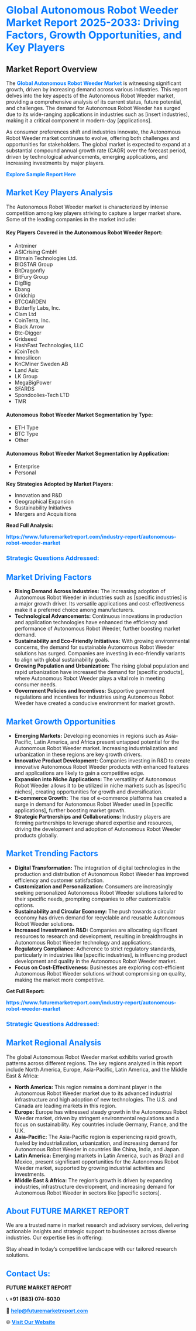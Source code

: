 <h1 style="color: #007BFF;">Global Autonomous Robot Weeder Market Report 2025-2033: Driving Factors, Growth Opportunities, and Key Players</h1>

<section id="overview">
<h2>Market Report Overview</h2>
<p>The <a href="https://www.futuremarketreport.com/industry-report/autonomous-robot-weeder-market" style="color: #007BFF; text-decoration: none;"><strong>Global Autonomous Robot Weeder Market</strong></a> is witnessing significant growth, driven by increasing demand across various industries. This report delves into the key aspects of the Autonomous Robot Weeder market, providing a comprehensive analysis of its current status, future potential, and challenges. The demand for Autonomous Robot Weeder has surged due to its wide-ranging applications in industries such as [insert industries], making it a critical component in modern-day [applications].</p>
<p>As consumer preferences shift and industries innovate, the Autonomous Robot Weeder market continues to evolve, offering both challenges and opportunities for stakeholders. The global market is expected to expand at a substantial compound annual growth rate (CAGR) over the forecast period, driven by technological advancements, emerging applications, and increasing investments by major players.</p>
</section>

<section id="overview">
<p><a href="https://www.futuremarketreport.com/request-sample/reportId=33792" style="color: #007BFF; text-decoration: none;"><strong>Explore Sample Report Here</strong></a></p>
</section>

<section id="key-players">
<h2 style="color: #007BFF;">Market Key Players Analysis</h2>
<p>The Autonomous Robot Weeder market is characterized by intense competition among key players striving to capture a larger market share. Some of the leading companies in the market include:</p>
<h4>Key Players Covered in the Autonomous Robot Weeder Report:</h4>
<ul><li>Antminer</li><li>ASICrising GmbH</li><li>Bitmain Technologies Ltd.</li><li>BIOSTAR Group</li><li>BitDragonfly</li><li>BitFury Group</li><li>DigBig</li><li>Ebang</li><li>Gridchip</li><li>BTCGARDEN</li><li>Butterfly Labs, Inc.</li><li>Clam Ltd</li><li>CoinTerra, Inc.</li><li>Black Arrow</li><li>Btc-Digger</li><li>Gridseed</li><li>HashFast Technologies, LLC</li><li>iCoinTech</li><li>Innosilicon</li><li>KnCMiner Sweden AB</li><li>Land Asic</li><li>LK Group</li><li>MegaBigPower</li><li>SFARDS</li><li>Spondoolies-Tech LTD</li><li>TMR</li></ul>
<h4>Autonomous Robot Weeder Market Segmentation by Type:</h4>
<ul><li>ETH Type</li><li>BTC Type</li><li>Other</li></ul>

<h4>Autonomous Robot Weeder Market Segmentation by Application:</h4>
<ul><li>Enterprise</li><li>Personal</li></ul>
<p><strong>Key Strategies Adopted by Market Players:</strong></p>
<ul>
<li>Innovation and R&D</li>
<li>Geographical Expansion</li>
<li>Sustainability Initiatives</li>
<li>Mergers and Acquisitions</li>
</ul>
</section>

<section>
<p><strong>Read Full Analysis: </strong></p><a href="https://www.futuremarketreport.com/industry-report/autonomous-robot-weeder-market" style="color: #007BFF; text-decoration: none;"><strong>https://www.futuremarketreport.com/industry-report/autonomous-robot-weeder-market</strong></a>
<h3 style="color: #007BFF;">Strategic Questions Addressed:</h3>
</section>

<section id="driving-factors">
<h2 style="color: #007BFF;">Market Driving Factors</h2>
<ul>
<li><strong>Rising Demand Across Industries:</strong> The increasing adoption of Autonomous Robot Weeder in industries such as [specific industries] is a major growth driver. Its versatile applications and cost-effectiveness make it a preferred choice among manufacturers.</li>
<li><strong>Technological Advancements:</strong> Continuous innovations in production and application technologies have enhanced the efficiency and performance of Autonomous Robot Weeder, further boosting market demand.</li>
<li><strong>Sustainability and Eco-Friendly Initiatives:</strong> With growing environmental concerns, the demand for sustainable Autonomous Robot Weeder solutions has surged. Companies are investing in eco-friendly variants to align with global sustainability goals.</li>
<li><strong>Growing Population and Urbanization:</strong> The rising global population and rapid urbanization have increased the demand for [specific products], where Autonomous Robot Weeder plays a vital role in meeting consumer needs.</li>
<li><strong>Government Policies and Incentives:</strong> Supportive government regulations and incentives for industries using Autonomous Robot Weeder have created a conducive environment for market growth.</li>
</ul>
</section>

<section id="growth-opportunities">
<h2 style="color: #007BFF;">Market Growth Opportunities</h2>
<ul>
<li><strong>Emerging Markets:</strong> Developing economies in regions such as Asia-Pacific, Latin America, and Africa present untapped potential for the Autonomous Robot Weeder market. Increasing industrialization and urbanization in these regions are key growth drivers.</li>
<li><strong>Innovative Product Development:</strong> Companies investing in R&D to create innovative Autonomous Robot Weeder products with enhanced features and applications are likely to gain a competitive edge.</li>
<li><strong>Expansion into Niche Applications:</strong> The versatility of Autonomous Robot Weeder allows it to be utilized in niche markets such as [specific niches], creating opportunities for growth and diversification.</li>
<li><strong>E-commerce Growth:</strong> The rise of e-commerce platforms has created a surge in demand for Autonomous Robot Weeder used in [specific applications], further boosting market growth.</li>
<li><strong>Strategic Partnerships and Collaborations:</strong> Industry players are forming partnerships to leverage shared expertise and resources, driving the development and adoption of Autonomous Robot Weeder products globally.</li>
</ul>
</section>

<section id="trending-factors">
<h2 style="color: #007BFF;">Market Trending Factors</h2>
<ul>
<li><strong>Digital Transformation:</strong> The integration of digital technologies in the production and distribution of Autonomous Robot Weeder has improved efficiency and customer satisfaction.</li>
<li><strong>Customization and Personalization:</strong> Consumers are increasingly seeking personalized Autonomous Robot Weeder solutions tailored to their specific needs, prompting companies to offer customizable options.</li>
<li><strong>Sustainability and Circular Economy:</strong> The push towards a circular economy has driven demand for recyclable and reusable Autonomous Robot Weeder solutions.</li>
<li><strong>Increased Investment in R&D:</strong> Companies are allocating significant resources to research and development, resulting in breakthroughs in Autonomous Robot Weeder technology and applications.</li>
<li><strong>Regulatory Compliance:</strong> Adherence to strict regulatory standards, particularly in industries like [specific industries], is influencing product development and quality in the Autonomous Robot Weeder market.</li>
<li><strong>Focus on Cost-Effectiveness:</strong> Businesses are exploring cost-efficient Autonomous Robot Weeder solutions without compromising on quality, making the market more competitive.</li>
</ul>
</section>

<section>
<p><strong>Get Full Report: </strong></p><a href="https://www.futuremarketreport.com/industry-report/autonomous-robot-weeder-market" style="color: #007BFF; text-decoration: none;"><strong>https://www.futuremarketreport.com/industry-report/autonomous-robot-weeder-market</strong></a>
<h3 style="color: #007BFF;">Strategic Questions Addressed:</h3>
</section>


<section id="regional-analysis">
<h2 style="color: #007BFF;">Market Regional Analysis</h2>
<p>The global Autonomous Robot Weeder market exhibits varied growth patterns across different regions. The key regions analyzed in this report include North America, Europe, Asia-Pacific, Latin America, and the Middle East & Africa:</p>
<ul>
<li><strong>North America:</strong> This region remains a dominant player in the Autonomous Robot Weeder market due to its advanced industrial infrastructure and high adoption of new technologies. The U.S. and Canada are leading markets in this region.</li>
<li><strong>Europe:</strong> Europe has witnessed steady growth in the Autonomous Robot Weeder market, driven by stringent environmental regulations and a focus on sustainability. Key countries include Germany, France, and the U.K.</li>
<li><strong>Asia-Pacific:</strong> The Asia-Pacific region is experiencing rapid growth, fueled by industrialization, urbanization, and increasing demand for Autonomous Robot Weeder in countries like China, India, and Japan.</li>
<li><strong>Latin America:</strong> Emerging markets in Latin America, such as Brazil and Mexico, present significant opportunities for the Autonomous Robot Weeder market, supported by growing industrial activities and investments.</li>
<li><strong>Middle East & Africa:</strong> The region’s growth is driven by expanding industries, infrastructure development, and increasing demand for Autonomous Robot Weeder in sectors like [specific sectors].</li>
</ul>
</section>

<footer>
<h2 style="color: #007BFF;">About FUTURE MARKET REPORT</h2>
<p>We are a trusted name in market research and advisory services, delivering actionable insights and strategic support to businesses across diverse industries. Our expertise lies in offering:</p>

<p>Stay ahead in today’s competitive landscape with our tailored research solutions.</p>

<h2 style="color: #007BFF;">Contact Us:</h2>
<p><strong>FUTURE MARKET REPORT</strong></p>
<p>📞 <strong>+91 (883) 074-8030</strong></p>
<p>📧 <strong><a href="mailto:help@futuremarketreport.com" style="color: #007BFF;">help@futuremarketreport.com</a></strong></p>
<p>🌐 <strong><a href="https://www.futuremarketreport.com/" style="color: #007BFF;">Visit Our Website</a></strong></p>
</footer>